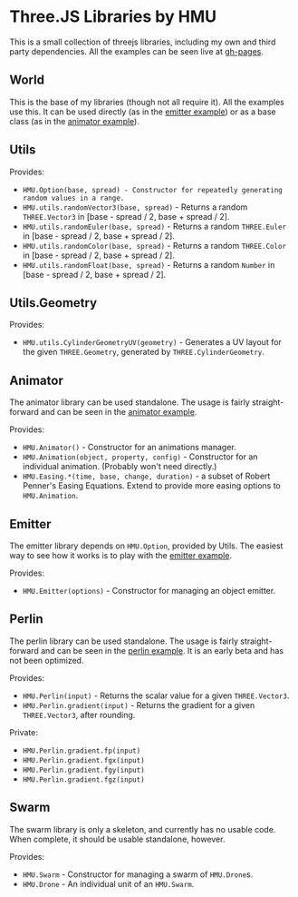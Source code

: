 Three.JS Libraries by HMU
=========================

This is a small collection of threejs libraries, including my own and third party dependencies. All the examples can be seen live at [gh-pages](http://hmudesign.github.io/threejs-libs).

World
-----

This is the base of my libraries (though not all require it). All the examples use this. It can be used directly (as in the [emitter example](http://hmudesign.github.io/threejs-libs/examples/emitter)) or as a base class (as in the [animator example](http://hmudesign.github.io/threejs-libs/examples/animator)).

Utils
-----

Provides:
* `HMU.Option(base, spread) - Constructor for repeatedly generating random values in a range.`
* `HMU.utils.randomVector3(base, spread)` - Returns a random `THREE.Vector3` in [base - spread / 2, base + spread / 2].
* `HMU.utils.randomEuler(base, spread)` - Returns a random `THREE.Euler` in [base - spread / 2, base + spread / 2].
* `HMU.utils.randomColor(base, spread)` - Returns a random `THREE.Color` in [base - spread / 2, base + spread / 2].
* `HMU.utils.randomFloat(base, spread)` - Returns a random `Number` in [base - spread / 2, base + spread / 2].

Utils.Geometry
--------------

Provides:
* `HMU.utils.CylinderGeometryUV(geometry)` - Generates a UV layout for the given `THREE.Geometry`, generated by `THREE.CylinderGeometry`.

Animator
--------

The animator library can be used standalone. The usage is fairly straight-forward and can be seen in the [animator example](http://hmudesign.github.io/threejs-libs/examples/animator).

Provides:
* `HMU.Animator()` - Constructor for an animations manager.
* `HMU.Animation(object, property, config)` - Constructor for an individual animation. (Probably won't need directly.)
* `HMU.Easing.*(time, base, change, duration)` - a subset of Robert Penner's Easing Equations. Extend to provide more easing options to `HMU.Animation`.

Emitter
-------

The emitter library depends on `HMU.Option`, provided by Utils. The easiest way to see how it works is to play with the [emitter example](http://hmudesign.github.io/threejs-libs/examples/emitter).

Provides:
* `HMU.Emitter(options)` - Constructor for managing an object emitter.

Perlin
------

The perlin library can be used standalone. The usage is fairly straight-forward and can be seen in the [perlin example](http://hmudesign.github.io/threejs-libs/examples/perlin). It is an early beta and has not been optimized.

Provides:
* `HMU.Perlin(input)` - Returns the scalar value for a given `THREE.Vector3`.
* `HMU.Perlin.gradient(input)` - Returns the gradient for a given `THREE.Vector3`, after rounding.

Private:
* `HMU.Perlin.gradient.fp(input)`
* `HMU.Perlin.gradient.fgx(input)`
* `HMU.Perlin.gradient.fgy(input)`
* `HMU.Perlin.gradient.fgz(input)`

Swarm
-----

The swarm library is only a skeleton, and currently has no usable code. When complete, it should be usable standalone, however.

Provides:
* `HMU.Swarm` - Constructor for managing a swarm of `HMU.Drone`s.
* `HMU.Drone` - An individual unit of an `HMU.Swarm`.
